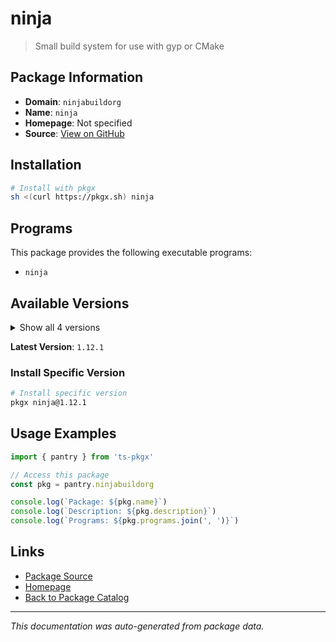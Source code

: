# ninja

> Small build system for use with gyp or CMake

## Package Information

- **Domain**: `ninjabuildorg`
- **Name**: `ninja`
- **Homepage**: Not specified
- **Source**: [View on GitHub](https://github.com/pkgxdev/pantry/tree/main/projects/ninja-build.org/package.yml)

## Installation

```bash
# Install with pkgx
sh <(curl https://pkgx.sh) ninja
```

## Programs

This package provides the following executable programs:

- `ninja`

## Available Versions

<details>
<summary>Show all 4 versions</summary>

- `1.12.1`, `1.12.0`, `1.11.1`, `1.11.0`

</details>

**Latest Version**: `1.12.1`

### Install Specific Version

```bash
# Install specific version
pkgx ninja@1.12.1
```

## Usage Examples

```typescript
import { pantry } from 'ts-pkgx'

// Access this package
const pkg = pantry.ninjabuildorg

console.log(`Package: ${pkg.name}`)
console.log(`Description: ${pkg.description}`)
console.log(`Programs: ${pkg.programs.join(', ')}`)
```

## Links

- [Package Source](https://github.com/pkgxdev/pantry/tree/main/projects/ninja-build.org/package.yml)
- [Homepage](#)
- [Back to Package Catalog](../package-catalog.md)

---

*This documentation was auto-generated from package data.*
